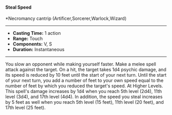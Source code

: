 #### Steal Speed
*Necromancy cantrip (Artificer,Sorcerer,Warlock,Wizard)
___
- **Casting Time:** 1 action
- **Range:** Touch
- **Components:** V, S
- **Duration:** Instantaneous
---
You slow an opponent while making yourself faster.
Make a melee spell attack against the target. On a
hit, the target takes 1d4 psychic damage, and its
speed is reduced by 10 feet until the start of your
next turn. Until the start of your next turn, you add
a number of feet to your own speed equal to the
number of feet by which you reduced the target's
speed.
At Higher Levels.  This spell's damage increases
by 1d4 when you reach 5th level (2d4), 11th level
(3d4), and 17th level (4d4). In addition, the speed
you steal increases by 5 feet as well when you reach
5th level (15 feet), 11th level (20 feet), and 17th level
(25 feet).
